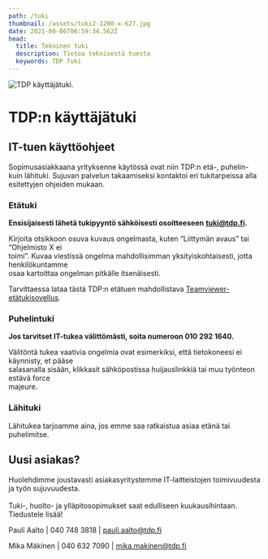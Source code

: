 ```yaml
---
path: /tuki
thumbnail: /assets/tuki2-1200-x-627.jpg
date: 2021-08-06T06:59:34.562Z
head:
  title: Tekninen tuki
  description: Tietoa teknisestä tuesta
  keywords: TDP Tuki
---
```

![TDP käyttäjätuki.](/assets/tuki2-1200-x-627.jpg)

# TDP:n käyttäjätuki

## IT-tuen käyttöohjeet

Sopimusasiakkaana yrityksenne käytössä ovat niin TDP:n etä-, puhelin- kuin lähituki. Sujuvan palvelun takaamiseksi kontaktoi eri tukitarpeissa alla esitettyjen ohjeiden mukaan.  

### Etätuki

**E﻿nsisijaisesti lähetä tukipyyntö sähköisesti osoitteeseen** **[tuki@tdp.fi](tuki@tdp.fi).**

Kirjoita otsikkoon osuva kuvaus ongelmasta, kuten “Liittymän avaus” tai “Ohjelmisto X ei\
toimi”. Kuvaa viestissä ongelma mahdollisimman yksityiskohtaisesti, jotta henkilökuntamme\
osaa kartoittaa ongelman pitkälle itsenäisesti.

Tarvittaessa lataa tästä TDP:n etätuen mahdollistava [Teamviewer-etätukisovellus](<https://get.teamviewer.com/vcgecef" class="btn btn-large btn-primary>). 

### P﻿uhelintuki

**Jos tarvitset IT-tukea välittömästi, soita numeroon 010 292 1640.**

Välitöntä tukea vaativia ongelmia ovat esimerkiksi, että tietokoneesi ei käynnisty, et pääse\
salasanalla sisään, klikkasit sähköpostissa huijauslinkkiä tai muu työnteon estävä force\
majeure.

### L﻿ähituki

Lähitukea tarjoamme aina, jos emme saa ratkaistua asiaa etänä tai puhelimitse.

## Uusi asiakas?

Huolehdimme joustavasti asiakasyritystemme IT-laitteistojen toimivuudesta ja työn sujuvuudesta. \
\
Tuki-, huolto- ja ylläpitosopimukset saat edulliseen kuukausihintaan. Tiedustele lisää!

Pauli Aalto | 040 748 3818 | pauli.aalto@tdp.fi

Mika Mäkinen | 040 632 7090 | mika.makinen@tdp.fi